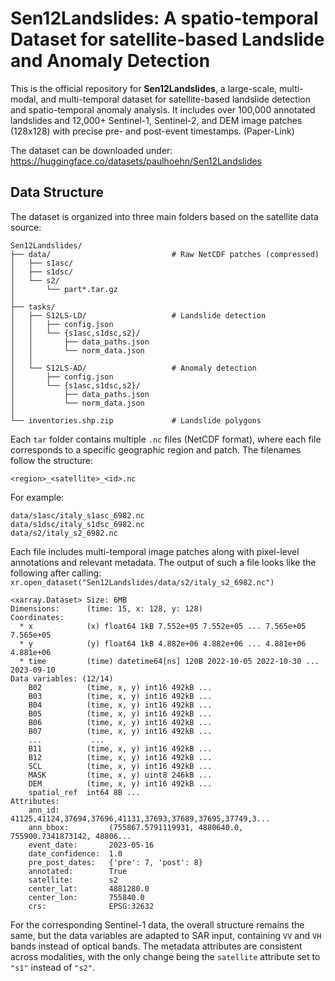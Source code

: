 # Sen12Landslides: A spatio-temporal Dataset for satellite-based Landslide and Anomaly Detection
This is the official repository for **Sen12Landslides**, a large-scale, multi-modal, and multi-temporal dataset for satellite-based landslide detection and spatio-temporal anomaly analysis. It includes over 100,000 annotated landslides and 12,000+ Sentinel-1, Sentinel-2, and DEM image patches (128x128) with precise pre- and post-event timestamps.
(Paper-Link)

The dataset can be downloaded under: https://huggingface.co/datasets/paulhoehn/Sen12Landslides

## Data Structure

The dataset is organized into three main folders based on the satellite data source:

```
Sen12Landslides/
├── data/                           # Raw NetCDF patches (compressed)                
│   ├── s1asc/   
│   ├── s1dsc/  
│   └── s2/    
│       └── part*.tar.gz         
│
├── tasks/                       
│   ├── S12LS-LD/                   # Landslide detection
│   │   ├── config.json          
│   │   └── {s1asc,s1dsc,s2}/     
│   │       ├── data_paths.json  
│   │       └── norm_data.json   
│   │
│   └── S12LS-AD/                   # Anomaly detection
│       ├── config.json          
│       └── {s1asc,s1dsc,s2}/     
│           ├── data_paths.json  
│           └── norm_data.json   
│
└── inventories.shp.zip             # Landslide polygons
```

Each ```tar``` folder contains multiple `.nc` files (NetCDF format), where each file corresponds to a specific geographic region and patch. The filenames follow the structure:

```
<region>_<satellite>_<id>.nc
```

For example:

```
data/s1asc/italy_s1asc_6982.nc
data/s1dsc/italy_s1dsc_6982.nc
data/s2/italy_s2_6982.nc
```

Each file includes multi-temporal image patches along with pixel-level annotations and relevant metadata.
The output of such a file looks like the following after calling: ```xr.open_dataset("Sen12Landslides/data/s2/italy_s2_6982.nc")```
```
<xarray.Dataset> Size: 6MB
Dimensions:      (time: 15, x: 128, y: 128)
Coordinates:
  * x            (x) float64 1kB 7.552e+05 7.552e+05 ... 7.565e+05 7.565e+05
  * y            (y) float64 1kB 4.882e+06 4.882e+06 ... 4.881e+06 4.881e+06
  * time         (time) datetime64[ns] 120B 2022-10-05 2022-10-30 ... 2023-09-10
Data variables: (12/14)
    B02          (time, x, y) int16 492kB ...
    B03          (time, x, y) int16 492kB ...
    B04          (time, x, y) int16 492kB ...
    B05          (time, x, y) int16 492kB ...
    B06          (time, x, y) int16 492kB ...
    B07          (time, x, y) int16 492kB ...
    ...           ...
    B11          (time, x, y) int16 492kB ...
    B12          (time, x, y) int16 492kB ...
    SCL          (time, x, y) int16 492kB ...
    MASK         (time, x, y) uint8 246kB ...
    DEM          (time, x, y) int16 492kB ...
    spatial_ref  int64 8B ...
Attributes:
    ann_id:           41125,41124,37694,37696,41131,37693,37689,37695,37749,3...
    ann_bbox:         (755867.5791119931, 4880640.0, 755900.7341873142, 48806...
    event_date:       2023-05-16
    date_confidence:  1.0
    pre_post_dates:   {'pre': 7, 'post': 8}
    annotated:        True
    satellite:        s2
    center_lat:       4881280.0
    center_lon:       755840.0
    crs:              EPSG:32632
```
For the corresponding Sentinel-1 data, the overall structure remains the same, but the data variables are adapted to SAR input, containing `VV` and `VH` bands instead of optical bands. The metadata attributes are consistent across modalities, with the only change being the `satellite` attribute set to `"s1"` instead of `"s2"`.


